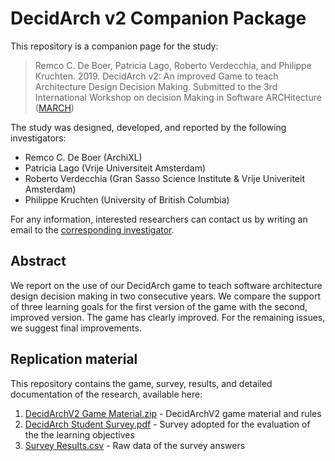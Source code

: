# DecidArch v2 Companion Package
This repository is a companion page for the study:
> Remco C. De Boer, Patricia Lago, Roberto Verdecchia, and Philippe Kruchten. 2019. DecidArch v2: An improved Game to teach Architecture Design Decision Making. Submitted to the 3rd International Workshop on decision Making in Software ARCHitecture ([MARCH](https://is.ieis.tue.nl/research/bpm/MARCH/))

 

The study was designed, developed, and reported by the following investigators:
* Remco C. De Boer (ArchiXL)
* Patricia Lago (Vrije Universiteit Amsterdam)
* Roberto Verdecchia (Gran Sasso Science Institute & Vrije Univeriteit Amsterdam)
* Philippe Kruchten (University of British Columbia)

For any information, interested researchers can contact us by writing an email to the [corresponding investigator](mailto:p.lago@vu.nl).

## Abstract
We report on the use of our DecidArch game to teach software architecture design decision making in two consecutive years. We compare the support of three learning goals for the first version of the game with the second, improved version. The game has clearly improved. For the remaining issues, we suggest final improvements.

## Replication material
This repository contains the game, survey, results, and detailed documentation of the research, available here:
1. [DecidArchV2 Game Material.zip](https://github.com/DecidArch/DecidarchV2/blob/master/DecidArchV2%20Game%20Material.zip) - DecidArchV2 game material and rules
2. [DecidArch Student Survey.pdf](https://github.com/DecidArch/DecidarchV2/blob/master/DecidArchV2%20Student%20Survey.pdf) - Survey adopted for the evaluation of the the learning objectives
3. [Survey Results.csv](https://github.com/DecidArch/DecidarchV2/blob/master/DecidArchV2%20Student%20Survey%20(Responses).csv) - Raw data of the survey answers
